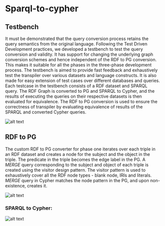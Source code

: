 # Sparql-to-cypher

## Testbench
It must be demonstrated that the query conversion process retains the query semantics from the original language. Following the Test Driven Development
practices, we developed a testbench to test the query conversion and validity. It has support for changing the underlying graph conversion schemes and hence independent of the RDF to PG conversion. This makes it suitable for all the phases in the three-phase development process. The testbench is aimed to provide fast feedback and exhaustively test the transpiler over various datasets and language constructs. It is also made for easy extension of test cases over different databases and queries. Each testcase in the testbench consists of a RDF dataset and SPARQL query. The RDF Graph is converted to PG and SPARQL to Cypher, and the results of executing the queries on their respective datasets is then evaluated for equivalence. The RDF to PG conversion is used to ensure the correctness of transpiler by evaluating equivalence of results of the SPARQL and converted Cypher queries.

![alt text](https://github.com/LakshyAAAgrawal/Sparql-to-cypher/blob/readme_update/readme_images/Testbench.png?raw=true)

## RDF to PG
The custom RDF to PG converter for phase one iterates over each triple in an RDF dataset and creates a node for the subject and the object in the triple. The predicate in the triple becomes the edge label in the PG. A *MERGE* query corresponding to the subject and object of each triple is created using the visitor design pattern. The visitor pattern is used to exhaustively cover all the RDF node types - blank node, IRIs and literals. *MERGE* query in Cypher matches the node pattern in the PG, and upon non-existence, creates it.

![alt text](https://github.com/LakshyAAAgrawal/Sparql-to-cypher/blob/readme_update/readme_images/rdf_to_pg.jpeg?raw=true)

### SPARQL to Cypher:
![alt text](https://github.com/LakshyAAAgrawal/Sparql-to-cypher/blob/readme_update/readme_images/s2c.png?raw=true)
